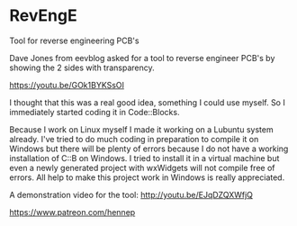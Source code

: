 # RevEngE

Tool for reverse engineering PCB's

Dave Jones from eevblog asked for a tool to reverse engineer PCB's by showing the 2 sides with transparency. 

https://youtu.be/GOk1BYKSsOI

I thought that this was a real good idea, something I could use myself. So I immediately started coding it in Code::Blocks.

Because I work on Linux myself I made it working on a Lubuntu system already. I've tried to do much coding in preparation to compile it on Windows but there will be plenty of errors because I do not have a working installation of C::B on Windows. I tried to install it in a virtual machine but even a newly generated project with wxWidgets will not compile free of errors. All help to make this project work in Windows is really appreciated. 

A demonstration video for the tool: http://youtu.be/EJqDZQXWfjQ

https://www.patreon.com/hennep
